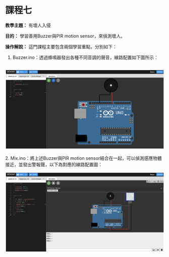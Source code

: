 # 課程七

**教學主題：** 有壞人入侵
	
**目的：** 學習善用Buzzer與PIR motion sensor，來偵測壞人。

**操作解說：** 這門課程主要包含兩個學習重點，分別如下：
1. Buzzer.ino：透過蜂鳴器發出各種不同音調的聲音，線路配置如下圖所示：
<br>
<div align="center">
	<img src="./Wokwi截圖1.png" alt="Editor" width="500">
</div>
<br>
2. Mix.ino：將上述Buzzer與PIR motion sensor結合在一起，可以偵測感應物體接近，並發出警報聲，以下為對應的線路配置圖：
<br>
<br>
<div align="center">
	<img src="./Wokwi截圖2.png" alt="Editor" width="500">
</div>
<br>
